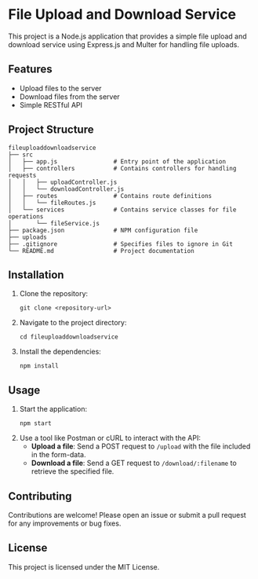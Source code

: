 # File Upload and Download Service

This project is a Node.js application that provides a simple file upload and download service using Express.js and Multer for handling file uploads.

## Features

- Upload files to the server
- Download files from the server
- Simple RESTful API

## Project Structure

```
fileuploaddownloadservice
├── src
│   ├── app.js                # Entry point of the application
│   ├── controllers           # Contains controllers for handling requests
│   │   ├── uploadController.js
│   │   └── downloadController.js
│   ├── routes                # Contains route definitions
│   │   └── fileRoutes.js
│   └── services              # Contains service classes for file operations
│       └── fileService.js
├── package.json              # NPM configuration file
├── uploads
├── .gitignore                # Specifies files to ignore in Git
└── README.md                 # Project documentation
```

## Installation

1. Clone the repository:
   ```
   git clone <repository-url>
   ```
2. Navigate to the project directory:
   ```
   cd fileuploaddownloadservice
   ```
3. Install the dependencies:
   ```
   npm install
   ```

## Usage

1. Start the application:
   ```
   npm start
   ```
2. Use a tool like Postman or cURL to interact with the API:
   - **Upload a file**: Send a POST request to `/upload` with the file included in the form-data.
   - **Download a file**: Send a GET request to `/download/:filename` to retrieve the specified file.

## Contributing

Contributions are welcome! Please open an issue or submit a pull request for any improvements or bug fixes.

## License

This project is licensed under the MIT License.